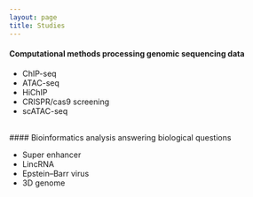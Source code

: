 ```yaml
---
layout: page
title: Studies
---
```


#### Computational methods processing genomic sequencing data

- ChIP-seq
- ATAC-seq
- HiChIP
- CRISPR/cas9 screening
- scATAC-seq

<br>
#### Bioinformatics analysis answering biological questions

- Super enhancer
- LincRNA
- Epstein–Barr virus
- 3D genome
 



